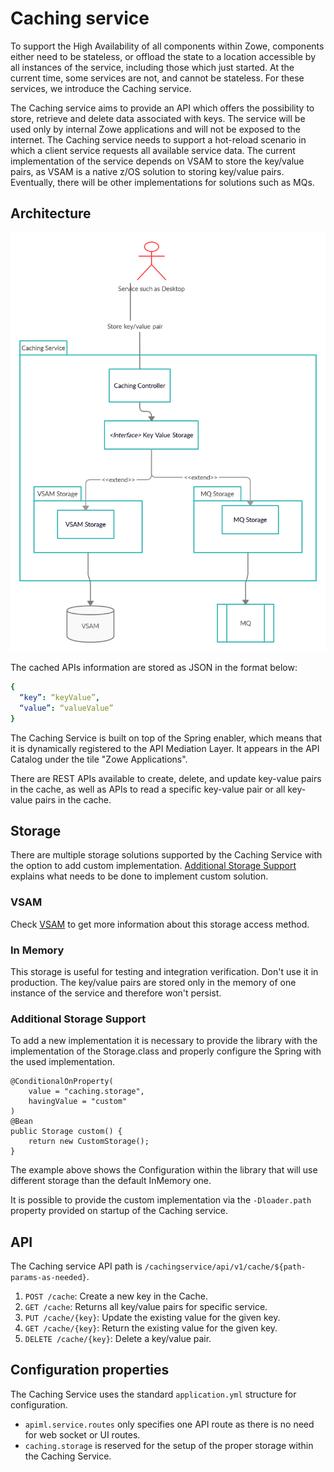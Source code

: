 # Caching service 
To support the High Availability of all components within Zowe, components either need to be stateless, or offload the state to a location accessible by all instances of the service, including those which just started. 
At the current time, some services are not, and cannot be stateless. For these services, we introduce the Caching service. 

The Caching service aims to provide an API which offers the possibility to store, retrieve and delete data associated with keys. 
The service will be used only by internal Zowe applications and will not be exposed to the internet. The Caching service needs to support a hot-reload scenario in which a client service requests all available service data. 
The current implementation of the service depends on VSAM to store the key/value pairs, as VSAM is a native z/OS solution to storing key/value pairs.  
Eventually, there will be other implementations for solutions such as MQs.

## Architecture

<img src="../../images/api-mediation/caching-service.png" alt="Caching service" width="600px"/> 

The cached APIs information are stored as JSON in the format below:
```yml
{
  “key”: “keyValue”, 
  “value”: “valueValue”
}
```

The Caching Service is built on top of the Spring enabler, which means that it is dynamically registered to the API Mediation Layer. 
It appears in the API Catalog under the tile "Zowe Applications".

There are REST APIs available to create, delete, and update key-value pairs in the cache, as well as APIs to read a specific key-value pair or all key-value pairs in the cache.  

## Storage

There are multiple storage solutions supported by the Caching Service with the option to 
add custom implementation. [Additional Storage Support](#additional-storage-support) explains
what needs to be done to implement custom solution.

### VSAM

Check [VSAM](./api-mediation-vsam.md) to get more information about this storage access method.

### In Memory

This storage is useful for testing and integration verification. Don't use it in production. 
The key/value pairs are stored only in the memory of one instance of the service and therefore 
won't persist. 

### Additional Storage Support

To add a new implementation it is necessary to provide the library with the implementation
of the Storage.class and properly configure the Spring with the used implementation. 

    @ConditionalOnProperty(
        value = "caching.storage",
        havingValue = "custom"
    )
    @Bean
    public Storage custom() {
        return new CustomStorage();
    }

The example above shows the Configuration within the library that will use different storage than the default InMemory one. 

It is possible to provide the custom implementation via the `-Dloader.path` property provided on startup of the Caching service. 

## API

The Caching service API path is `/cachingservice/api/v1/cache/${path-params-as-needed}`.
1. `POST /cache`: Create a new key in the Cache. 
2. `GET /cache`: Returns all key/value pairs for specific service.
3. `PUT /cache/{key}`: Update the existing value for the given key.
4. `GET /cache/{key}`: Return the existing value for the given key.
5. `DELETE /cache/{key}`: Delete a key/value pair.

## Configuration properties

The Caching Service uses the standard `application.yml` structure for configuration.

* `apiml.service.routes` only specifies one API route as there is no need for web socket or UI routes.
* `caching.storage` is reserved for the setup of the proper storage within the Caching Service. 
